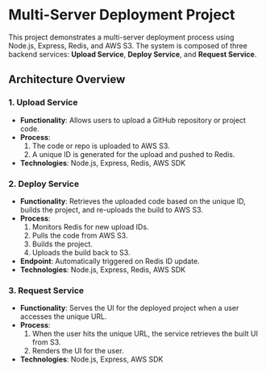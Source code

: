 # Multi-Server Deployment Project

This project demonstrates a multi-server deployment process using Node.js, Express, Redis, and AWS S3. The system is composed of three backend services: **Upload Service**, **Deploy Service**, and **Request Service**.

## Architecture Overview

### 1. **Upload Service**
   - **Functionality**: Allows users to upload a GitHub repository or project code.
   - **Process**:
     1. The code or repo is uploaded to AWS S3.
     2. A unique ID is generated for the upload and pushed to Redis.
   - **Technologies**: Node.js, Express, Redis, AWS SDK

### 2. **Deploy Service**
   - **Functionality**: Retrieves the uploaded code based on the unique ID, builds the project, and re-uploads the build to AWS S3.
   - **Process**:
     1. Monitors Redis for new upload IDs.
     2. Pulls the code from AWS S3.
     3. Builds the project.
     4. Uploads the build back to S3.
   - **Endpoint**: Automatically triggered on Redis ID update.
   - **Technologies**: Node.js, Express, Redis, AWS SDK

### 3. **Request Service**
   - **Functionality**: Serves the UI for the deployed project when a user accesses the unique URL.
   - **Process**:
     1. When the user hits the unique URL, the service retrieves the built UI from S3.
     2. Renders the UI for the user.
   - **Technologies**: Node.js, Express, AWS SDK


